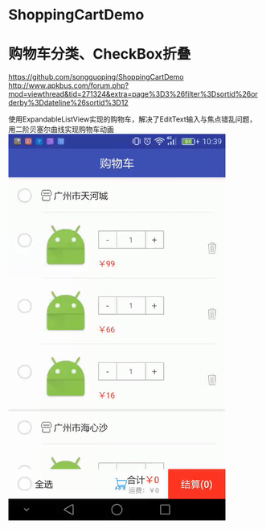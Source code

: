 # ShoppingCartDemo
# 购物车分类、CheckBox折叠

https://github.com/songguoping/ShoppingCartDemo
http://www.apkbus.com/forum.php?mod=viewthread&tid=271324&extra=page%3D3%26filter%3Dsortid%26orderby%3Ddateline%26sortid%3D12

使用ExpandableListView实现的购物车，解决了EditText输入与焦点错乱问题，用二阶贝塞尔曲线实现购物车动画
![screen](https://github.com/836948082/ShoppingCart/blob/master/image/screen.gif)
